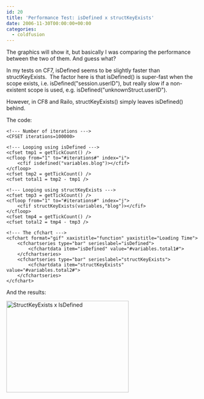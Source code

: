```yaml
---
id: 20
title: 'Performance Test: isDefined x structKeyExists'
date: 2006-11-30T00:00:00+00:00
categories:
  - coldfusion
---
```

The graphics will show it, but basically I was comparing the performance between the two of them. And guess what?

In my tests on CF7, isDefined seems to be slightly faster than structKeyExists.  The factor here is that isDefined() is super-fast when the scope exists, i.e. isDefined("session.userID"), but really slow if a non-existent scope is used, e.g. isDefined("unknownStruct.userID").

However, in CF8 and Railo, structKeyExists() simply leaves isDefined() behind.

The code:

```
<!--- Number of iterations --->
<CFSET iterations=100000>

<!--- Looping using isDefined --->
<cfset tmp1 = getTickCount() />
<cfloop from="1" to="#iterations#" index="i">
	<cfif isdefined("variables.blog")></cfif>
</cfloop>
<cfset tmp2 = getTickCount() />
<cfset total1 = tmp2 - tmp1 />

<!--- Looping using structKeyExists --->
<cfset tmp3 = getTickCount() />
<cfloop from="1" to="#iterations#" index="j">
	<cfif structKeyExists(variables,"blog")></cfif>
</cfloop>
<cfset tmp4 = getTickCount() />
<cfset total2 = tmp4 - tmp3 />

<!--- The cfchart --->
<cfchart format="gif" xaxistitle="function" yaxistitle="Loading Time">
	<cfchartseries type="bar" serieslabel="isDefined">
		<cfchartdata item="isDefined" value="#variables.total1#">
	</cfchartseries>
	<cfchartseries type="bar" serieslabel="structKeyExists">
		<cfchartdata item="structKeyExists" value="#variables.total2#">
	</cfchartseries>
</cfchart>
```

And the results:
  
<img src="http://files.placona.co.uk/isdefined_structkey/isdefinedxstructkeyexists.png" alt="StructKeyExists x IsDefined" width="320" height="240" />
